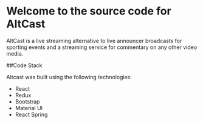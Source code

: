 # Welcome to the source code for AltCast

AltCast is a live streaming alternative to live announcer broadcasts for sporting events and a streaming service for commentary on any other video media.

##Code Stack

Altcast was built using the following technologies:
  - React
  - Redux
  - Bootstrap
  - Material UI
  - React Spring
